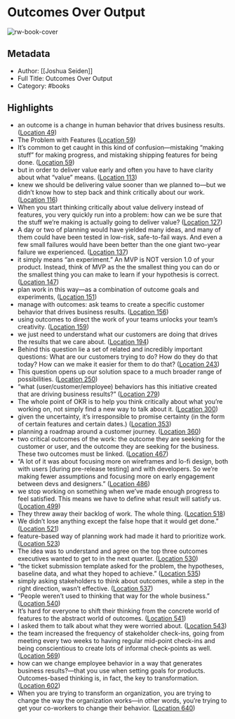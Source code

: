 # Outcomes Over Output

![rw-book-cover](https://images-na.ssl-images-amazon.com/images/I/41VZ3yF9bWL._SL200_.jpg)

## Metadata
- Author: [[Joshua Seiden]]
- Full Title: Outcomes Over Output
- Category: #books

## Highlights
- an outcome is a change in human behavior that drives business results. ([Location 49](https://readwise.io/to_kindle?action=open&asin=B07QJ1Y8Y5&location=49))
- The Problem with Features ([Location 59](https://readwise.io/to_kindle?action=open&asin=B07QJ1Y8Y5&location=59))
- It’s common to get caught in this kind of confusion—mistaking “making stuff” for making progress, and mistaking shipping features for being done. ([Location 59](https://readwise.io/to_kindle?action=open&asin=B07QJ1Y8Y5&location=59))
- but in order to deliver value early and often you have to have clarity about what “value” means. ([Location 113](https://readwise.io/to_kindle?action=open&asin=B07QJ1Y8Y5&location=113))
- knew we should be delivering value sooner than we planned to—but we didn’t know how to step back and think critically about our work. ([Location 116](https://readwise.io/to_kindle?action=open&asin=B07QJ1Y8Y5&location=116))
- When you start thinking critically about value delivery instead of features, you very quickly run into a problem: how can we be sure that the stuff we’re making is actually going to deliver value? ([Location 127](https://readwise.io/to_kindle?action=open&asin=B07QJ1Y8Y5&location=127))
- A day or two of planning would have yielded many ideas, and many of them could have been tested in low-risk, safe-to-fail ways. And even a few small failures would have been better than the one giant two-year failure we experienced. ([Location 137](https://readwise.io/to_kindle?action=open&asin=B07QJ1Y8Y5&location=137))
- it simply means “an experiment.” An MVP is NOT version 1.0 of your product. Instead, think of MVP as the the smallest thing you can do or the smallest thing you can make to learn if your hypothesis is correct. ([Location 147](https://readwise.io/to_kindle?action=open&asin=B07QJ1Y8Y5&location=147))
- plan work in this way—as a combination of outcome goals and experiments, ([Location 151](https://readwise.io/to_kindle?action=open&asin=B07QJ1Y8Y5&location=151))
- manage with outcomes: ask teams to create a specific customer behavior that drives business results. ([Location 156](https://readwise.io/to_kindle?action=open&asin=B07QJ1Y8Y5&location=156))
- using outcomes to direct the work of your teams unlocks your team’s creativity. ([Location 159](https://readwise.io/to_kindle?action=open&asin=B07QJ1Y8Y5&location=159))
- we just need to understand what our customers are doing that drives the results that we care about. ([Location 194](https://readwise.io/to_kindle?action=open&asin=B07QJ1Y8Y5&location=194))
- Behind this question lie a set of related and incredibly important questions: What are our customers trying to do? How do they do that today? How can we make it easier for them to do that? ([Location 243](https://readwise.io/to_kindle?action=open&asin=B07QJ1Y8Y5&location=243))
- This question opens up our solution space to a much broader range of possibilities. ([Location 250](https://readwise.io/to_kindle?action=open&asin=B07QJ1Y8Y5&location=250))
- “what (user/customer/employee) behaviors has this initiative created that are driving business results?” ([Location 279](https://readwise.io/to_kindle?action=open&asin=B07QJ1Y8Y5&location=279))
- The whole point of OKR is to help you think critically about what you’re working on, not simply find a new way to talk about it. ([Location 300](https://readwise.io/to_kindle?action=open&asin=B07QJ1Y8Y5&location=300))
- given the uncertainty, it’s irresponsible to promise certainty (in the form of certain features and certain dates.) ([Location 353](https://readwise.io/to_kindle?action=open&asin=B07QJ1Y8Y5&location=353))
- planning a roadmap around a customer journey. ([Location 360](https://readwise.io/to_kindle?action=open&asin=B07QJ1Y8Y5&location=360))
- two critical outcomes of the work: the outcome they are seeking for the customer or user, and the outcome they are seeking for the business. These two outcomes must be linked. ([Location 467](https://readwise.io/to_kindle?action=open&asin=B07QJ1Y8Y5&location=467))
- “A lot of it was about focusing more on wireframes and lo-fi design, both with users [during pre-release testing] and with developers. So we’re making fewer assumptions and focusing more on early engagement between devs and designers.” ([Location 486](https://readwise.io/to_kindle?action=open&asin=B07QJ1Y8Y5&location=486))
- we stop working on something when we’ve made enough progress to feel satisfied. This means we have to define what result will satisfy us. ([Location 499](https://readwise.io/to_kindle?action=open&asin=B07QJ1Y8Y5&location=499))
- They threw away their backlog of work. The whole thing. ([Location 518](https://readwise.io/to_kindle?action=open&asin=B07QJ1Y8Y5&location=518))
- We didn’t lose anything except the false hope that it would get done.” ([Location 521](https://readwise.io/to_kindle?action=open&asin=B07QJ1Y8Y5&location=521))
- feature-based way of planning work had made it hard to prioritize work. ([Location 523](https://readwise.io/to_kindle?action=open&asin=B07QJ1Y8Y5&location=523))
- The idea was to understand and agree on the top three outcomes executives wanted to get to in the next quarter. ([Location 530](https://readwise.io/to_kindle?action=open&asin=B07QJ1Y8Y5&location=530))
- “the ticket submission template asked for the problem, the hypotheses, baseline data, and what they hoped to achieve.” ([Location 535](https://readwise.io/to_kindle?action=open&asin=B07QJ1Y8Y5&location=535))
- simply asking stakeholders to think about outcomes, while a step in the right direction, wasn’t effective. ([Location 537](https://readwise.io/to_kindle?action=open&asin=B07QJ1Y8Y5&location=537))
- “People weren’t used to thinking that way for the whole business.” ([Location 540](https://readwise.io/to_kindle?action=open&asin=B07QJ1Y8Y5&location=540))
- It’s hard for everyone to shift their thinking from the concrete world of features to the abstract world of outcomes. ([Location 541](https://readwise.io/to_kindle?action=open&asin=B07QJ1Y8Y5&location=541))
- I asked them to talk about what they were worried about. ([Location 543](https://readwise.io/to_kindle?action=open&asin=B07QJ1Y8Y5&location=543))
- the team increased the frequency of stakeholder check-ins, going from meeting every two weeks to having regular mid-point check-ins and being conscientious to create lots of informal check-points as well. ([Location 569](https://readwise.io/to_kindle?action=open&asin=B07QJ1Y8Y5&location=569))
- how can we change employee behavior in a way that generates business results?—that you use when setting goals for products. Outcomes-based thinking is, in fact, the key to transformation. ([Location 602](https://readwise.io/to_kindle?action=open&asin=B07QJ1Y8Y5&location=602))
- When you are trying to transform an organization, you are trying to change the way the organization works—in other words, you’re trying to get your co-workers to change their behavior. ([Location 640](https://readwise.io/to_kindle?action=open&asin=B07QJ1Y8Y5&location=640))
